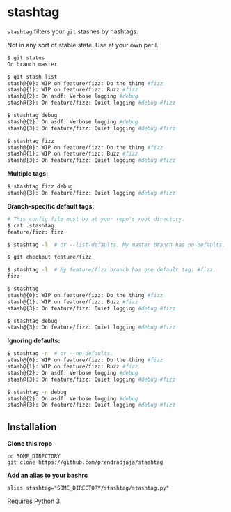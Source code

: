 # stashtag

`stashtag` filters your `git` stashes by hashtags.

Not in any sort of stable state. Use at your own peril.

```sh
$ git status
On branch master

$ git stash list
stash@{0}: WIP on feature/fizz: Do the thing #fizz
stash@{1}: WIP on feature/fizz: Buzz #fizz
stash@{2}: On asdf: Verbose logging #debug
stash@{3}: On feature/fizz: Quiet logging #debug #fizz

$ stashtag debug
stash@{2}: On asdf: Verbose logging #debug
stash@{3}: On feature/fizz: Quiet logging #debug #fizz

$ stashtag fizz
stash@{0}: WIP on feature/fizz: Do the thing #fizz
stash@{1}: WIP on feature/fizz: Buzz #fizz
stash@{3}: On feature/fizz: Quiet logging #debug #fizz
```

**Multiple tags:**
```sh
$ stashtag fizz debug
stash@{3}: On feature/fizz: Quiet logging #debug #fizz
```

**Branch-specific default tags:**
```sh
# This config file must be at your repo's root directory.
$ cat .stashtag
feature/fizz: fizz

$ stashtag -l  # or --list-defaults. My master branch has no defaults.

$ git checkout feature/fizz

$ stashtag -l  # My feature/fizz branch has one default tag: #fizz.
fizz

$ stashtag
stash@{0}: WIP on feature/fizz: Do the thing #fizz
stash@{1}: WIP on feature/fizz: Buzz #fizz
stash@{3}: On feature/fizz: Quiet logging #debug #fizz

$ stashtag debug
stash@{3}: On feature/fizz: Quiet logging #debug #fizz
```

**Ignoring defaults:**
```sh
$ stashtag -n  # or --no-defaults.
stash@{0}: WIP on feature/fizz: Do the thing #fizz
stash@{1}: WIP on feature/fizz: Buzz #fizz
stash@{2}: On asdf: Verbose logging #debug
stash@{3}: On feature/fizz: Quiet logging #debug #fizz

$ stashtag -n debug
stash@{2}: On asdf: Verbose logging #debug
stash@{3}: On feature/fizz: Quiet logging #debug #fizz
```

## Installation

**Clone this repo**
```
cd SOME_DIRECTORY
git clone https://github.com/prendradjaja/stashtag
```

**Add an alias to your bashrc**
```
alias stashtag="SOME_DIRECTORY/stashtag/stashtag.py"
```

Requires Python 3.

